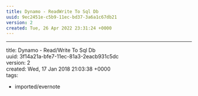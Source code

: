 ```yaml
---
title: Dynamo - ReadWrite To Sql Db
uuid: 9ec2451e-c5b9-11ec-bd37-3a6a1c67db21
version: 2
created: Tue, 26 Apr 2022 23:31:24 +0000
---
```


---

title: Dynamo - Read/Write To Sql Db\
uuid: 3f14a21a-bfe7-11ec-81a3-2eacb931c5dc\
version: 2\
created: Wed, 17 Jan 2018 21:03:38 +0000\
tags:

- imported/evernote